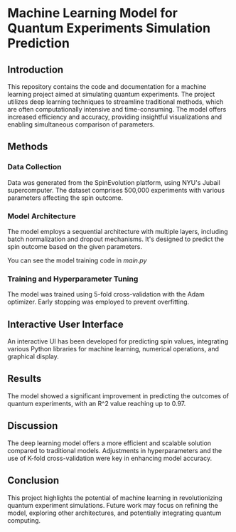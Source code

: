 
# Machine Learning Model for Quantum Experiments Simulation Prediction

## Introduction

This repository contains the code and documentation for a machine learning project aimed at simulating quantum experiments. The project utilizes deep learning techniques to streamline traditional methods, which are often computationally intensive and time-consuming. The model offers increased efficiency and accuracy, providing insightful visualizations and enabling simultaneous comparison of parameters.

## Methods

### Data Collection
Data was generated from the SpinEvolution platform, using NYU's Jubail supercomputer. The dataset comprises 500,000 experiments with various parameters affecting the spin outcome.

### Model Architecture
The model employs a sequential architecture with multiple layers, including batch normalization and dropout mechanisms. It's designed to predict the spin outcome based on the given parameters.

You can see the model training code in *main.py*

### Training and Hyperparameter Tuning
The model was trained using 5-fold cross-validation with the Adam optimizer. Early stopping was employed to prevent overfitting.

## Interactive User Interface
An interactive UI has been developed for predicting spin values, integrating various Python libraries for machine learning, numerical operations, and graphical display.

## Results
The model showed a significant improvement in predicting the outcomes of quantum experiments, with an R^2 value reaching up to 0.97.

## Discussion
The deep learning model offers a more efficient and scalable solution compared to traditional models. Adjustments in hyperparameters and the use of K-fold cross-validation were key in enhancing model accuracy.

## Conclusion
This project highlights the potential of machine learning in revolutionizing quantum experiment simulations. Future work may focus on refining the model, exploring other architectures, and potentially integrating quantum computing.
